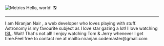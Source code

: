 ![Metrics](https://metrics.lecoq.io/Niranjan-Nair?template=classic&activity=1&languages=1&isocalendar=1&activity.limit=5&activity.days=14&activity.filter=all&isocalendar.duration=undefined&languages.colors=github&languages.threshold=0%25&config.timezone=Asia%2FCalcutta&config.animated=true)
Hello, world! 🌎
<hr>
I am Niranjan Nair , a web developer who loves playing with stuff. Astronomy is my favourite subject as I love star gazing a lot! I love watching <a href="https://en.wikipedia.org/wiki/Indian_Super_League">ISL</a>. Wait! That's not all! I enjoy watching Tom & Jerry whenever I get time.Feel free to contact me at mailto:niranjan.codemaster@gmail.com

